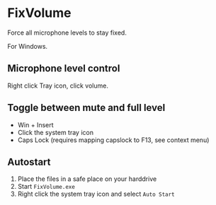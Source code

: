 ﻿# FixVolume

Force all microphone levels to stay fixed.

For Windows.

## Microphone level control

Right click Tray icon, click volume.

## Toggle between mute and full level

 * Win + Insert
 * Click the system tray icon
 * Caps Lock (requires mapping capslock to F13, see context menu)

## Autostart

1. Place the files in a safe place on your harddrive
2. Start `FixVolume.exe`
3. Right click the system tray icon and select `Auto Start`
